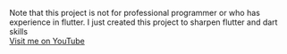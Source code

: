Note that this project is not for professional programmer or who has experience in flutter.
I just created this project to sharpen flutter and dart skills
<br>
<a href="https://www.youtube.com/channel/UCp3aWVhAq3zulDXrx2lUUHQ?view_as=subscriber" > Visit me on YouTube </a>
